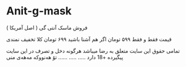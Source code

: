 # Anit-g-mask
فروش ماسک آنتی گی ( اصل آمریکا )

قیمت فقط و فقط ۵۹۹ تومان اگر هم آشنا باشید ۶۹۹ تومان 
کلا تخفیف نمندی

تمامی حقوق این سایت متعلق به رضا میباشد
هرگونه دخل و تصرف در این سایت پیگیرده +18 دارد
.....
.....
......
تۆ هەنووکە مەهەی منی

